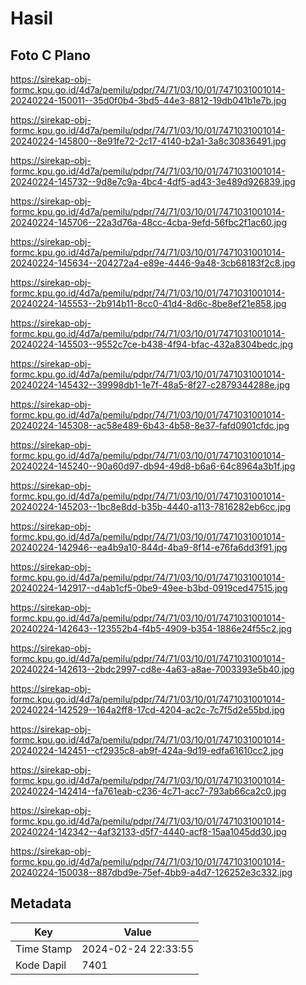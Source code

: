 # Hasil

## Foto C Plano

https://sirekap-obj-formc.kpu.go.id/4d7a/pemilu/pdpr/74/71/03/10/01/7471031001014-20240224-150011--35d0f0b4-3bd5-44e3-8812-19db041b1e7b.jpg

https://sirekap-obj-formc.kpu.go.id/4d7a/pemilu/pdpr/74/71/03/10/01/7471031001014-20240224-145800--8e91fe72-2c17-4140-b2a1-3a8c30836491.jpg

https://sirekap-obj-formc.kpu.go.id/4d7a/pemilu/pdpr/74/71/03/10/01/7471031001014-20240224-145732--9d8e7c9a-4bc4-4df5-ad43-3e489d926839.jpg

https://sirekap-obj-formc.kpu.go.id/4d7a/pemilu/pdpr/74/71/03/10/01/7471031001014-20240224-145706--22a3d76a-48cc-4cba-9efd-56fbc2f1ac60.jpg

https://sirekap-obj-formc.kpu.go.id/4d7a/pemilu/pdpr/74/71/03/10/01/7471031001014-20240224-145634--204272a4-e89e-4446-9a48-3cb68183f2c8.jpg

https://sirekap-obj-formc.kpu.go.id/4d7a/pemilu/pdpr/74/71/03/10/01/7471031001014-20240224-145553--2b914b11-8cc0-41d4-8d6c-8be8ef21e858.jpg

https://sirekap-obj-formc.kpu.go.id/4d7a/pemilu/pdpr/74/71/03/10/01/7471031001014-20240224-145503--9552c7ce-b438-4f94-bfac-432a8304bedc.jpg

https://sirekap-obj-formc.kpu.go.id/4d7a/pemilu/pdpr/74/71/03/10/01/7471031001014-20240224-145432--39998db1-1e7f-48a5-8f27-c2879344288e.jpg

https://sirekap-obj-formc.kpu.go.id/4d7a/pemilu/pdpr/74/71/03/10/01/7471031001014-20240224-145308--ac58e489-6b43-4b58-8e37-fafd0901cfdc.jpg

https://sirekap-obj-formc.kpu.go.id/4d7a/pemilu/pdpr/74/71/03/10/01/7471031001014-20240224-145240--90a60d97-db94-49d8-b6a6-64c8964a3b1f.jpg

https://sirekap-obj-formc.kpu.go.id/4d7a/pemilu/pdpr/74/71/03/10/01/7471031001014-20240224-145203--1bc8e8dd-b35b-4440-a113-7816282eb6cc.jpg

https://sirekap-obj-formc.kpu.go.id/4d7a/pemilu/pdpr/74/71/03/10/01/7471031001014-20240224-142946--ea4b9a10-844d-4ba9-8f14-e76fa6dd3f91.jpg

https://sirekap-obj-formc.kpu.go.id/4d7a/pemilu/pdpr/74/71/03/10/01/7471031001014-20240224-142917--d4ab1cf5-0be9-49ee-b3bd-0919ced47515.jpg

https://sirekap-obj-formc.kpu.go.id/4d7a/pemilu/pdpr/74/71/03/10/01/7471031001014-20240224-142643--123552b4-f4b5-4909-b354-1886e24f55c2.jpg

https://sirekap-obj-formc.kpu.go.id/4d7a/pemilu/pdpr/74/71/03/10/01/7471031001014-20240224-142613--2bdc2997-cd8e-4a63-a8ae-7003393e5b40.jpg

https://sirekap-obj-formc.kpu.go.id/4d7a/pemilu/pdpr/74/71/03/10/01/7471031001014-20240224-142529--164a2ff8-17cd-4204-ac2c-7c7f5d2e55bd.jpg

https://sirekap-obj-formc.kpu.go.id/4d7a/pemilu/pdpr/74/71/03/10/01/7471031001014-20240224-142451--cf2935c8-ab9f-424a-9d19-edfa61610cc2.jpg

https://sirekap-obj-formc.kpu.go.id/4d7a/pemilu/pdpr/74/71/03/10/01/7471031001014-20240224-142414--fa761eab-c236-4c71-acc7-793ab66ca2c0.jpg

https://sirekap-obj-formc.kpu.go.id/4d7a/pemilu/pdpr/74/71/03/10/01/7471031001014-20240224-142342--4af32133-d5f7-4440-acf8-15aa1045dd30.jpg

https://sirekap-obj-formc.kpu.go.id/4d7a/pemilu/pdpr/74/71/03/10/01/7471031001014-20240224-150038--887dbd9e-75ef-4bb9-a4d7-126252e3c332.jpg


## Metadata

| Key        | Value               |
| ---------- | ------------------- |
| Time Stamp | 2024-02-24 22:33:55 |
| Kode Dapil | 7401                |




